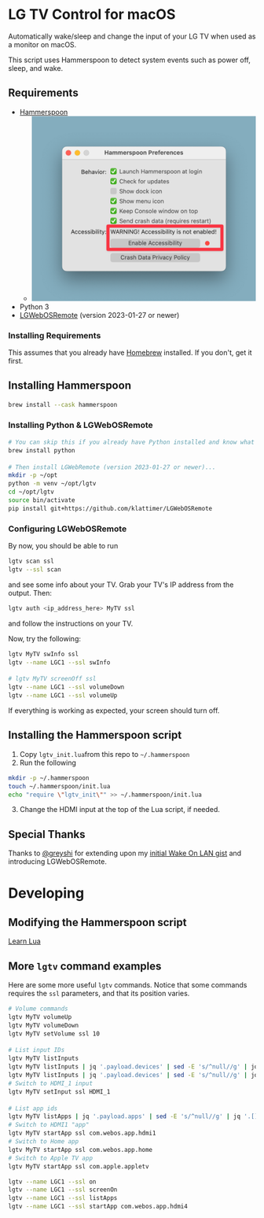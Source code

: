 # LG TV Control for macOS

Automatically wake/sleep and change the input of your LG TV when used as a monitor on macOS.

This script uses Hammerspoon to detect system events such as power off, sleep, and wake.

## Requirements

- [Hammerspoon](https://www.hammerspoon.org/)
  - ![Accessibility access enabled](docs/images/Hammerspoon_accessibility.png)
- Python 3
- [LGWebOSRemote](https://github.com/klattimer/LGWebOSRemote) (version 2023-01-27 or newer)

### Installing Requirements

This assumes that you already have [Homebrew](https://brew.sh) installed. If you don't, get it first.

## Installing Hammerspoon

```sh
brew install --cask hammerspoon
```

### Installing Python & LGWebOSRemote

```sh
# You can skip this if you already have Python installed and know what you're doing.
brew install python

# Then install LGWebRemote (version 2023-01-27 or newer)...
mkdir -p ~/opt
python -m venv ~/opt/lgtv
cd ~/opt/lgtv
source bin/activate
pip install git+https://github.com/klattimer/LGWebOSRemote
```

### Configuring LGWebOSRemote

By now, you should be able to run

```sh
lgtv scan ssl
lgtv --ssl scan
```

and see some info about your TV. Grab your TV's IP address from the output. Then:

```sh
lgtv auth <ip_address_here> MyTV ssl
```

and follow the instructions on your TV.

Now, try the following:

```sh
lgtv MyTV swInfo ssl
lgtv --name LGC1 --ssl swInfo

# lgtv MyTV screenOff ssl
lgtv --name LGC1 --ssl volumeDown
lgtv --name LGC1 --ssl volumeUp
```
If everything is working as expected, your screen should turn off.

## Installing the Hammerspoon script

1. Copy `lgtv_init.lua`from this repo to `~/.hammerspoon`
2. Run the following

```sh
mkdir -p ~/.hammerspoon
touch ~/.hammerspoon/init.lua
echo "require \"lgtv_init\"" >> ~/.hammerspoon/init.lua
```

3. Change the HDMI input at the top of the Lua script, if needed.


## Special Thanks

Thanks to [@greyshi](https://github.com/greyshi) for extending upon my [initial Wake On LAN gist](https://gist.github.com/cmer/bd40d9da0055d257c5aab2e0143ee17b) and introducing LGWebOSRemote.


# Developing
## Modifying the Hammerspoon script

[Learn Lua](https://learnxinyminutes.com/docs/lua/)
## More `lgtv` command examples

Here are some more useful `lgtv` commands. Notice that some commands requires the `ssl` parameters, and that its position varies. 
```sh
# Volume commands
lgtv MyTV volumeUp
lgtv MyTV volumeDown
lgtv MyTV setVolume ssl 10

# List input IDs
lgtv MyTV listInputs
lgtv MyTV listInputs | jq '.payload.devices' | sed -E 's/^null//g' | jq '.[]'
lgtv MyTV listInputs | jq '.payload.devices' | sed -E 's/^null//g' | jq '.[] | .id'
# Switch to HDMI_1 input
lgtv MyTV setInput ssl HDMI_1

# List app ids
lgtv MyTV listApps | jq '.payload.apps' | sed -E 's/^null//g' | jq '.[] | .id'
# Switch to HDMI1 "app"
lgtv MyTV startApp ssl com.webos.app.hdmi1
# Switch to Home app
lgtv MyTV startApp ssl com.webos.app.home
# Switch to Apple TV app
lgtv MyTV startApp ssl com.apple.appletv
```




```sh
lgtv --name LGC1 --ssl on
lgtv --name LGC1 --ssl screenOn
lgtv --name LGC1 --ssl listApps
lgtv --name LGC1 --ssl startApp com.webos.app.hdmi4

```